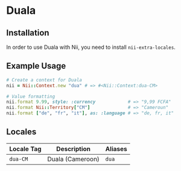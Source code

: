 <!-- This file has been generated. Source: languages/_template.md.erb -->

# Duala

## Installation

In order to use Duala with Nii, you need to install `nii-extra-locales`.

## Example Usage

``` ruby
# Create a context for Duala
nii = Nii::Context.new "dua" # => #<Nii::Context:dua-CM>

# Value formatting
nii.format 9.99, style: :currency            # => "9,99 FCFA"
nii.format Nii::Territory["CM"]              # => "Cameroun"
nii.format ["de", "fr", "it"], as: :language # => "de, fr, it"
```


## Locales

<table>
  <thead>
    <tr>
      <th>Locale Tag</th>
      <th>Description</th>
      <th>Aliases</th>
    </tr>
  </thead>
  <tbody>
    <tr>
      <td><code>dua-CM</code></td>
      <td>Duala (Cameroon)</td>
      <td><code>dua</code></td>
    </tr>
  </tbody>
</table>

